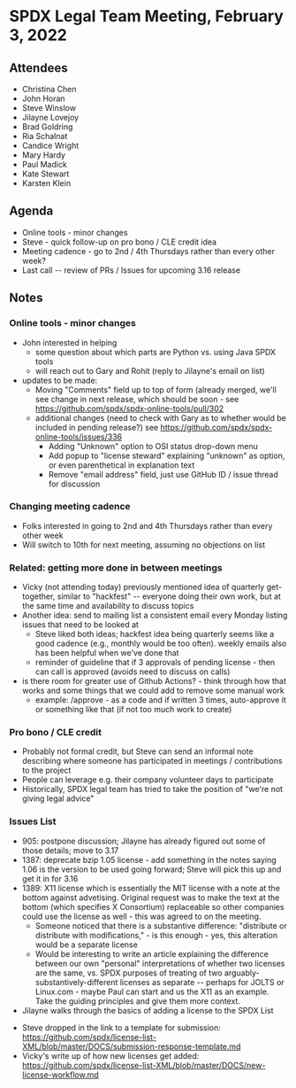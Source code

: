 # SPDX Legal Team Meeting, February 3, 2022

## Attendees

* Christina Chen
* John Horan
* Steve Winslow
* Jilayne Lovejoy
* Brad Goldring
* Ria Schalnat
* Candice Wright
* Mary Hardy
* Paul Madick
* Kate Stewart
* Karsten Klein

## Agenda

* Online tools - minor changes
* Steve - quick follow-up on pro bono / CLE credit idea
* Meeting cadence - go to 2nd / 4th Thursdays rather than every other week?
* Last call -- review of PRs / Issues for upcoming 3.16 release

## Notes

### Online tools - minor changes
* John interested in helping
  * some question about which parts are Python vs. using Java SPDX tools
  * will reach out to Gary and Rohit (reply to Jilayne's email on list)
* updates to be made:
  * Moving "Comments" field up to top of form (already merged, we'll see change in next release, which should be soon - see https://github.com/spdx/spdx-online-tools/pull/302
  * additional changes (need to check with Gary as to whether would be included in pending release?) see https://github.com/spdx/spdx-online-tools/issues/336
    * Adding "Unknown" option to OSI status drop-down menu
    * Add popup to "license steward" explaining "unknown" as option, or even parenthetical in explanation text
    * Remove "email address" field, just use GitHub ID / issue thread for discussion

### Changing meeting cadence
* Folks interested in going to 2nd and 4th Thursdays rather than every other week
* Will switch to 10th for next meeting, assuming no objections on list

### Related: getting more done in between meetings
* Vicky (not attending today) previously mentioned idea of quarterly get-together, similar to "hackfest" -- everyone doing their own work, but at the same time and availability to discuss topics
* Another idea: send to mailing list a consistent email every Monday listing issues that need to be looked at
  * Steve liked both ideas; hackfest idea being quarterly seems like a good cadence (e.g., monthly would be too often). weekly emails also has been helpful when we've done that
  * reminder of guideline that if 3 approvals of pending license - then can call is approved (avoids need to discuss on calls)
* is there room for greater use of Github Actions? - think through how that works and some things that we could add to remove some manual work
  * example: /approve - as a code and if written 3 times, auto-approve it or something like that (if not too much work to create)

### Pro bono / CLE credit
* Probably not formal credit, but Steve can send an informal note describing where someone has participated in meetings / contributions to the project
* People can leverage e.g. their company volunteer days to participate
* Historically, SPDX legal team has tried to take the position of "we're not giving legal advice"

### Issues List
* 905: postpone discussion; Jilayne has already figured out some of those details; move to 3.17
* 1387: deprecate bzip 1.05 license - add something in the notes saying 1.06 is the version to be used going forward; Steve will pick this up and get it in for 3.16
* 1389: X11 license which is essentially the MIT license with a note at the bottom against advetising. Original request was to make the text at the bottom (which specifies X Consortium) replaceable so other companies could use the license as well - this was agreed to on the meeting.
  - Someone noticed that there is a substantive difference: "distribute or distribute with modifications," - is this enough - yes, this alteration would be a separate license
  - Would be interesting to write an article explaining the difference between our own "personal" interpretations of whether two licenses are the same, vs. SPDX purposes of treating of two arguably-substantively-different licenses as separate -- perhaps for JOLTS or Linux.com - maybe Paul can start and us the X11 as an example. Take the guiding principles and give them more context.
* Jilayne walks through the basics of adding a license to the SPDX List
- Steve dropped in the link to a template for submission: https://github.com/spdx/license-list-XML/blob/master/DOCS/submission-response-template.md
- Vicky's write up of how new licenses get added: https://github.com/spdx/license-list-XML/blob/master/DOCS/new-license-workflow.md
